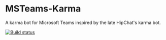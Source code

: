 # MSTeams-Karma
A karma bot for Microsoft Teams inspired by the late HipChat's karma bot.

[![Build status](https://dev.azure.com/arosenberger/MSTeams-Karma/_apis/build/status/arosenberger-MSTeams-Karma%20-%20CI)](https://dev.azure.com/arosenberger/MSTeams-Karma/_build/latest?definitionId=1)
